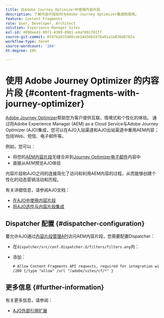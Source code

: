 ```yaml
---
title: 在Adobe Journey Optimizer中使用内容片段
description: 了解内容片段如何与Adobe Journey Optimizer集成和使用。
feature: Content Fragments
role: User, Developer, Architect
solution: Experience Manager Sites
exl-id: 4090ee41-80f1-4389-8961-e4af891f01ff
source-git-commit: 0fd7b2633488ceb14d34b1978a91a3a830d8762a
workflow-type: tm+mt
source-wordcount: '184'
ht-degree: 10%

---
```


# 使用 Adobe Journey Optimizer 的内容片段 {#content-fragments-with-journey-optimizer}

[Adobe Journey Optimizer](https://experienceleague.adobe.com/zh-hans/docs/journey-optimizer/using/get-started/get-started)帮助您为客户提供互联、情境式和个性化的体验。 通过将Adobe Experience Manager (AEM) as a Cloud Service与Adobe Journey Optimizer (AJO)集成，您可以在AJO入站渠道和AJO出站渠道中重用AEM内容；包括Web、短信、电子邮件等。

例如，您可以：

* 将您的[AEM内容片段](/help/sites-cloud/administering/content-fragments/overview.md)无缝合并到[Journey Optimizer电子邮件](https://experienceleague.adobe.com/zh-hans/docs/journey-optimizer/using/channels/email/email-landing-page)内容中
* 直接从AEM预览AJO体验

内容片段和AJO之间的连接简化了访问和利用AEM内容的过程，从而能够创建个性化的动态营销活动和历程。

有关详细信息，请参阅AJO文档：

* [在AJO中使用内容片段](https://experienceleague.adobe.com/docs/journey-optimizer/using/integrations/aem-fragments.html?lang=zh-Hans#integrations)
* [将AJO选件与内容片段集成](https://experienceleague.adobe.com/zh-hans/docs/journey-optimizer/using/decisioning/offer-decisioning/managing-offers-in-the-offer-library/configure-offers/add-representations#urls)

## Dispatcher 配置 {#dispatcher-configuration}

要允许AJO通过[内容片段管理API](https://developer.adobe.com/experience-cloud/experience-manager-apis/api/stable/sites/)访问AEM内容片段，您需要配置Dispatcher：

* 在`dispatcher/src/conf.dispatcher.d/filters/filters.any`内：

* 添加：

  ```xml
  # Allow Content Fragments API requests, required for integration with AJO 
  /200 {/type "allow" /url "/adobe/sites/cf/*" }
  ```

## 更多信息 {#further-information}

有关更多信息，请参阅：

* [AJO外部引用扩展](/help/sites-cloud/administering/content-fragments/extension-content-fragment-ajo-external-references.md)
